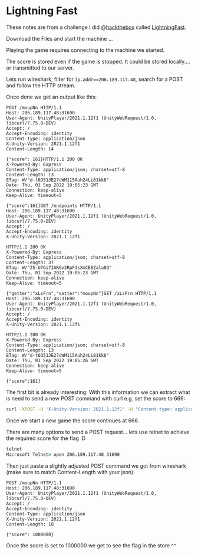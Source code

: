 # Lightning Fast

These notes are from a challenge I did @[hackthebox](https://hackthebox.com) called [LightningFast](https://app.hackthebox.com/challenges/lightningfast).

Download the Files and start the machine ...

Playing the game requires connecting to the machine we started.

The score is stored even if the game is stopped.
It could be stored locally.... or transmitted to our server.

Lets run wireshark, filter for ```ip.addr==206.189.117.48```, search for a POST and follow the HTTP stream.

Once done we get an output like this:

``` http
POST /moupNn HTTP/1.1
Host: 206.189.117.48:31690
User-Agent: UnityPlayer/2021.1.12f1 (UnityWebRequest/1.0, libcurl/7.75.0-DEV)
Accept: /
Accept-Encoding: identity
Content-Type: application/json
X-Unity-Version: 2021.1.12f1
Content-Length: 14

{"score": 161}HTTP/1.1 200 OK
X-Powered-By: Express
Content-Type: application/json; charset=utf-8
Content-Length: 13
ETag: W/"d-t6O51JE27cWM115Auh24Li81kk8"
Date: Thu, 01 Sep 2022 19:05:23 GMT
Connection: keep-alive
Keep-Alive: timeout=5

{"score":161}GET /endpoints HTTP/1.1
Host: 206.189.117.48:31690
User-Agent: UnityPlayer/2021.1.12f1 (UnityWebRequest/1.0, libcurl/7.75.0-DEV)
Accept: /
Accept-Encoding: identity
X-Unity-Version: 2021.1.12f1

HTTP/1.1 200 OK
X-Powered-By: Express
Content-Type: application/json; charset=utf-8
Content-Length: 37
ETag: W/"25-U7Gi7IARGv2RpF3sXmCE8Zala8Q"
Date: Thu, 01 Sep 2022 19:05:23 GMT
Connection: keep-alive
Keep-Alive: timeout=5

{"getter":"xLsFrn","setter":"moupNn"}GET /xLsFrn HTTP/1.1
Host: 206.189.117.48:31690
User-Agent: UnityPlayer/2021.1.12f1 (UnityWebRequest/1.0, libcurl/7.75.0-DEV)
Accept: /
Accept-Encoding: identity
X-Unity-Version: 2021.1.12f1

HTTP/1.1 200 OK
X-Powered-By: Express
Content-Type: application/json; charset=utf-8
Content-Length: 13
ETag: W/"d-t6O51JE27cWM115Auh24Li81kk8"
Date: Thu, 01 Sep 2022 19:05:26 GMT
Connection: keep-alive
Keep-Alive: timeout=5

{"score":161}
```

The first bit is already interesting: With this information we can extract what is need to send a new POST command with curl e.g. set the score to 666:

``` sh
curl -XPOST -H 'X-Unity-Version: 2021.1.12f1' -H "Content-type: application/json" -d '{"score": 666}' 'http://206.189.117.48:31690/moupNn'
```

Once we start a new game the score continues at 666.

There are many options to send a POST request... lets use telnet to achieve the required score for the flag :D

``` cmd
telnet
Microsoft Telnet> open 206.189.117.48 31690
```

Then just paste a slightly adjusted POST command we got from wireshark (make sure to match Content-Length with your json):

``` telnet
POST /moupNn HTTP/1.1
Host: 206.189.117.48:31690
User-Agent: UnityPlayer/2021.1.12f1 (UnityWebRequest/1.0, libcurl/7.75.0-DEV)
Accept: /
Accept-Encoding: identity
Content-Type: application/json
X-Unity-Version: 2021.1.12f1
Content-Length: 18

{"score": 1000000}
```

Once the score is set to 1000000 we get to see the flag in the store ^^
